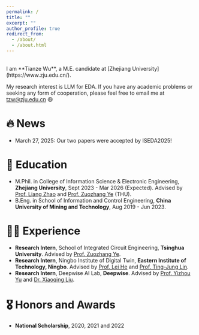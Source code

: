 ```yaml
---
permalink: /
title: ""
excerpt: ""
author_profile: true
redirect_from: 
  - /about/
  - /about.html
---
```


<span class='anchor' id='about-me'></span>

<br>
 I am **Tianze Wu**, a M.E. candidate at [Zhejiang University](https://www.zju.edu.cn/).

 My research interest is LLM for EDA. If you have any academic problems or seeking any form of cooperation, please feel free to email me at [tzw@zju.edu.cn](tzw@zju.edu.cn) 😃

# 🔥 News

- March 27, 2025: Our two papers were accepted by ISEDA2025!

# 📖 Education

- M.Phil. in College of Information Science & Electronic Engineering, **Zhejiang University**, Sept 2023 - Mar 2026 (Expected). Advised by [Prof. Liang Zhao](https://person.zju.edu.cn/liangzhao) and [Prof. Zuozhang Ye](https://www.ime.tsinghua.edu.cn/info/1014/1778.htm) (THU).
- B.Eng. in School of Information and Control Engineering, **China University of Mining and Technology**, Aug 2019 - Jun 2023.

# 👨‍💼 Experience

- **Research Intern**, School of Integrated Circuit Engineering, **Tsinghua University**. Advised by [Prof. Zuozhang Ye](https://www.ime.tsinghua.edu.cn/info/1014/1778.htm).
- **Research Intern**, Ningbo Institute of Digital Twin, **Eastern Institute of Technology, Ningbo**. Advised by [Prof. Lei He](https://scholar.google.com/citations?user=n_N-PJkAAAAJ&hl=en) and [Prof. Ting-Jung Lin](https://ieeexplore.ieee.org/author/37090062293).
- **Research Intern**, Deepwise AI Lab, **Deepwise**. Advised by [Prof. Yizhou Yu](https://i.cs.hku.hk/~yzyu/) and [Dr. Xiaoqing Liu](https://scholar.google.com/citations?user=Kdas6moAAAAJ&hl=en).

# 🎖 Honors and Awards

- **National Scholarship**, 2020, 2021 and 2022
